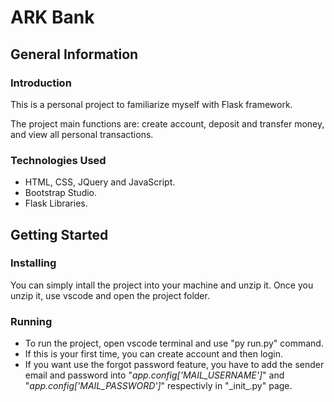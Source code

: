 # ARK Bank

## General Information

### Introduction

This is a personal project to familiarize myself with Flask framework. 

The project main functions are: create account, deposit and transfer money, and view all personal transactions.


### Technologies Used 

* HTML, CSS, JQuery and JavaScript. 
* Bootstrap Studio.
* Flask Libraries.


## Getting Started

### Installing 

You can simply intall the project into your machine and unzip it. Once you unzip it, use vscode and open the project folder.

### Running

* To run the project, open vscode terminal and use "py run.py" command.<br />
* If this is your first time, you can create account and then login. 
* If you want use the forgot password feature, you have to add the sender email and password into "*app.config['MAIL_USERNAME']*" and "*app.config['MAIL_PASSWORD']*" respectivly in "\_init\_.py" page.

